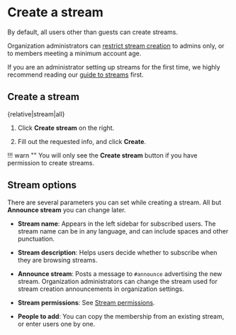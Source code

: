 # Create a stream

By default, all users other than guests can create streams.

Organization administrators can
[restrict stream creation](/help/configure-who-can-create-streams) to
admins only, or to members meeting a minimum account age.

If you are an administrator setting up streams for the first time, we highly
recommend reading our
[guide to streams](/help/getting-your-organization-started-with-zulip#create-streams)
first.

## Create a stream

{relative|stream|all}

1. Click **Create stream** on the right.

1. Fill out the requested info, and click **Create**.

!!! warn ""
    You will only see the **Create stream** button if you have
    permission to create streams.

## Stream options

There are several parameters you can set while creating a stream. All but
**Announce stream** you can change later.

* **Stream name**: Appears in the left sidebar for subscribed users. The
  stream name can be in any language, and can include spaces and other
  punctuation.

* **Stream description**: Helps users decide whether to subscribe when they
  are browsing streams.

* **Announce stream**: Posts a message to `#announce` advertising the new
  stream. Organization administrators can change the stream used for stream
  creation announcements in organization settings.

* **Stream permissions**: See [Stream permissions](/help/stream-permissions).

* **People to add**: You can copy the membership from an existing stream, or
  enter users one by one.
